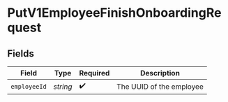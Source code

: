 # PutV1EmployeeFinishOnboardingRequest


## Fields

| Field                    | Type                     | Required                 | Description              |
| ------------------------ | ------------------------ | ------------------------ | ------------------------ |
| `employeeId`             | *string*                 | :heavy_check_mark:       | The UUID of the employee |